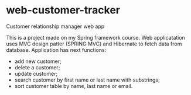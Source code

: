 # web-customer-tracker
Customer relationship manager web app

This is a project made on my Spring framework course. Web applicatation uses MVC design patter (SPRING MVC) and Hibernate to fetch data from database.
Application has next functions:
 - add new customer;
 - delete a customer;
 - update customer;
 - search customer by first name or last name with substrings;
 - sort customer table by name, last name or email.
